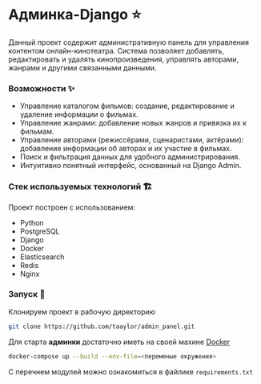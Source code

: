 # Админка-Django ⭐

Данный проект содержит административную панель для управления контентом онлайн-кинотеатра. Система позволяет добавлять, редактировать и удалять кинопроизведения, управлять авторами, жанрами и другими связанными данными.

### Возможности ✨

- Управление каталогом фильмов: создание, редактирование и удаление информации о фильмах. 
- Управление жанрами: добавление новых жанров и привязка их к фильмам. 
- Управление авторами (режиссёрами, сценаристами, актёрами): добавление информации об авторах и их участие в фильмах. 
- Поиск и фильтрация данных для удобного администрирования. 
- Интуитивно понятный интерфейс, основанный на Django Admin.

### Стек используемых технологий 🏗️

Проект построен с использованием:
- Python
- PostgreSQL
- Django
- Docker
- Elasticsearch
- Redis
- Nginx

### Запуск 🍾

Клонируем проект в рабочую директорию
```bash
git clone https://github.com/taaylor/admin_panel.git
```

Для старта **админки** достаточно иметь на своей махине [Docker](https://www.docker.com/)
```bash
docker-compose up --build --env-file=<переменые окружения>
```

С перечнем модулей можно ознакомиться в файлике `requirements.txt`
